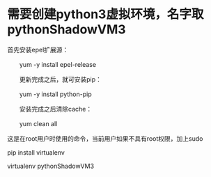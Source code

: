 # 需要创建python3虚拟环境，名字取pythonShadowVM3
首先安装epel扩展源：

　　yum -y install epel-release

　　更新完成之后，就可安装pip：

　　yum -y install python-pip

　　安装完成之后清除cache：

　　yum clean all

这是在root用户时使用的命令，当前用户如果不具有root权限，加上sudo

pip install virtualenv

virtualenv pythonShadowVM3
